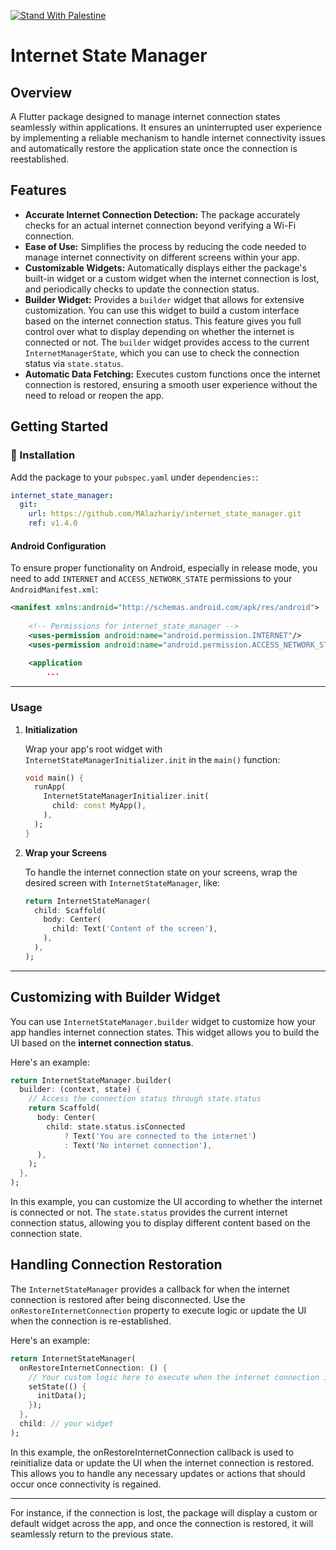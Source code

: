 [![Stand With Palestine](https://raw.githubusercontent.com/TheBSD/StandWithPalestine/main/banner-no-action.svg)](https://thebsd.github.io/StandWithPalestine)


<!-- [![pub package](https://img.shields.io/pub/v/requests_inspector.svg)](https://pub.dev/packages/requests_inspector) -->


# Internet State Manager

## Overview

A Flutter package designed to manage internet connection states seamlessly within applications. It ensures an uninterrupted user experience by implementing a reliable mechanism to handle internet connectivity issues and automatically restore the application state once the connection is reestablished.

## Features

- **Accurate Internet Connection Detection:** The package accurately checks for an actual internet connection beyond verifying a Wi-Fi connection.
- **Ease of Use:** Simplifies the process by reducing the code needed to manage internet connectivity on different screens within your app.
- **Customizable Widgets:** Automatically displays either the package's built-in widget or a custom widget when the internet connection is lost, and periodically checks to update the connection status.
- **Builder Widget:** Provides a `builder` widget that allows for extensive customization. You can use this widget to build a custom interface based on the internet connection status. This feature gives you full control over what to display depending on whether the internet is connected or not. The `builder` widget provides access to the current `InternetManagerState`, which you can use to check the connection status via `state.status`.
- **Automatic Data Fetching:** Executes custom functions once the internet connection is restored, ensuring a smooth user experience without the need to reload or reopen the app.

## Getting Started

### 🔩 Installation

Add the package to your `pubspec.yaml` under `dependencies:`:

```yaml
internet_state_manager:
  git:
    url: https://github.com/MAlazhariy/internet_state_manager.git
    ref: v1.4.0
```

#### Android Configuration

To ensure proper functionality on Android, especially in release mode, you need to add `INTERNET` and `ACCESS_NETWORK_STATE` permissions to your `AndroidManifest.xml`:

```xml
<manifest xmlns:android="http://schemas.android.com/apk/res/android">
    
    <!-- Permissions for internet_state_manager -->
    <uses-permission android:name="android.permission.INTERNET"/>
    <uses-permission android:name="android.permission.ACCESS_NETWORK_STATE"/>
    
    <application
        ...
```

----

### Usage

1. **Initialization**

   Wrap your app's root widget with `InternetStateManagerInitializer.init` in the `main()` function:

   ```dart
   void main() {
     runApp(
       InternetStateManagerInitializer.init(
         child: const MyApp(),
       ),
     );
   }
   ```

2. **Wrap your Screens**

   To handle the internet connection state on your screens, wrap the desired screen with `InternetStateManager`, like:

   ```dart
   return InternetStateManager(
     child: Scaffold(
       body: Center(
         child: Text('Content of the screen'),
       ),
     ),
   );
   ```
----


<!-- **Use in global App**

   If you want to manage the internet connection state across the entire app without wrapping each screen individually, you can wrap the `MaterialApp` with `InternetStateManager` like this:

   ```dart
   return MaterialApp(
     // other properties...
     home: const InternetStateManager(
       child: HomeScreen(),
     ),
   );
   ```

   By wrapping the MaterialApp, you ensure that the InternetStateManager monitors the internet connection for the entire application. This means that any screen within your app will automatically respond to internet connectivity changes without the need to wrap each screen individually.
-->   

## Customizing with Builder Widget

   You can use `InternetStateManager.builder` widget to customize how your app handles internet connection states. This widget allows you to build the UI based on the **internet connection status**.

   Here's an example:

   ```dart
   return InternetStateManager.builder(
     builder: (context, state) {
       // Access the connection status through state.status
       return Scaffold(
         body: Center(
           child: state.status.isConnected
               ? Text('You are connected to the internet')
               : Text('No internet connection'),
         ),
       );
     },
   );
   ```

   In this example, you can customize the UI according to whether the internet is connected or not. The `state.status` provides the current internet connection status, allowing you to display different content based on the connection state.


## Handling Connection Restoration

The `InternetStateManager` provides a callback for when the internet connection is restored after being disconnected. Use the `onRestoreInternetConnection` property to execute logic or update the UI when the connection is re-established.

Here's an example:
   
   ```dart
   return InternetStateManager(
     onRestoreInternetConnection: () {
       // Your custom logic here to execute when the internet connection is restored.
       setState(() {
         initData(); 
       });
     },
     child: // your widget
   );
   ```
   In this example, the onRestoreInternetConnection callback is used to reinitialize data or update the UI when the internet connection is restored. This allows you to handle any necessary updates or actions that should occur once connectivity is regained.


----

For instance, if the connection is lost, the package will display a custom or default widget across the app, and once the connection is restored, it will seamlessly return to the previous state.


<!--
This README describes the package. If you publish this package to pub.dev,
this README's contents appear on the landing page for your package.

For information about how to write a good package README, see the guide for
[writing package pages](https://dart.dev/guides/libraries/writing-package-pages).

For general information about developing packages, see the Dart guide for
[creating packages](https://dart.dev/guides/libraries/create-library-packages)
and the Flutter guide for
[developing packages and plugins](https://flutter.dev/developing-packages).


TODO: Put a short description of the package here that helps potential users
know whether this package might be useful for them.

## Features

TODO: List what your package can do. Maybe include images, gifs, or videos.

## Getting started

TODO: List prerequisites and provide or point to information on how to
start using the package.

## Usage

TODO: Include short and useful examples for package users. Add longer examples
to `/example` folder.

```dart
const like = 'sample';
```

## Additional information

TODO: Tell users more about the package: where to find more information, how to
contribute to the package, how to file issues, what response they can expect
from the package authors, and more.

-->

